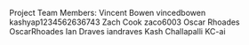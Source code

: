 Project Team Members:
Vincent Bowen vincedbowen kashyap1234562636743
Zach Cook zaco6003
Oscar Rhoades OscarRhoades
Ian Draves iandraves
Kash Challapalli KC-ai

